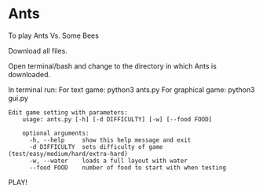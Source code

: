 # Ants

To play Ants Vs. Some Bees

Download all files.

Open terminal/bash and change to the directory in which Ants is downloaded.

In terminal run: 
    For text game:
        python3 ants.py
    For graphical game:
        python3 gui.py
    
    Edit game setting with parameters:
        usage: ants.py [-h] [-d DIFFICULTY] [-w] [--food FOOD]
        
        optional arguments:
          -h, --help     show this help message and exit
          -d DIFFICULTY  sets difficulty of game (test/easy/medium/hard/extra-hard)
          -w, --water    loads a full layout with water
          --food FOOD    number of food to start with when testing

PLAY!
